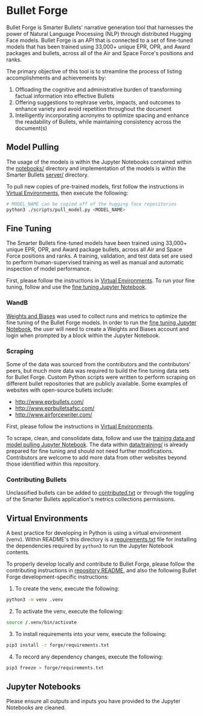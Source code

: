 # Bullet Forge

Bullet Forge is Smarter Bullets' narrative generation tool that harnesses the power of Natural Language Processing (NLP) through distributed Hugging Face models. Bullet Forge is an API that is connected to a set of fine-tuned models that has been trained using 33,000+ unique EPR, OPR, and Award packages and bullets, across all of the Air and Space Force's positions and ranks.

The primary objective of this tool is to streamline the process of listing accomplishments and achievements by:

1. Offloading the cognitive and administrative burden of transforming factual information into effective Bullets
2. Offering suggestions to rephrase verbs, impacts, and outcomes to enhance variety and avoid repetition throughout the document
3. Intelligently incorporating acronyms to optimize spacing and enhance the readability of Bullets, while maintaining consistency across the document(s)

## Model Pulling

The usage of the models is within the Jupyter Notebooks contained within the [notebooks/](./notebooks/) directory and implementation of the models is within the Smarter Bullets [server/](../server/) directory.

To pull new copies of pre-trained models, first follow the instructions in [Virtual Environments](#virtual-environments), then execute the following:

```bash
# MODEL_NAME can be copied off of the hugging face repositories
python3 ./scripts/pull_model.py <MODEL_NAME>
```

## Fine Tuning

The Smarter Bullets fine-tuned models have been trained using 33,000+ unique EPR, OPR, and Award package bullets, across all Air and Space Force positions and ranks. A training, validation, and test data set are used to perform human-supervised training as well as manual and automatic inspection of model performance.

First, please follow the instructions in [Virtual Environments](#virtual-environments). To run your fine tuning, follow and use the [fine tuning Jupyter Notebook](./notebooks/fine_tune_training.ipynb).

### WandB

[Weights and Biases](https://wandb.ai/) was used to collect runs and metrics to optimize the fine tuning of the Bullet Forge models. In order to run the [fine tuning Jupyter Notebook](./notebooks/fine_tune_training.ipynb), the user will need to create a Weights and Biases account and login when prompted by a block within the Jupyter Notebook.

### Scraping

Some of the data was sourced from the contributors and the contributors' peers, but much more data was required to build the fine tuning data sets for Bullet Forge. Custom Python scripts were written to perform scraping on different bullet repositories that are publicly available. Some examples of websites with open-source bullets include:

-   http://www.eprbullets.com/
-   http://www.eprbulletsafsc.com/
-   http://www.airforcewriter.com/

First, please follow the instructions in [Virtual Environments](#virtual-environments).

To scrape, clean, and consolidate data, follow and use the [training data and model pulling Jupyter Notebook](./notebooks/prepare_data_model.ipynb). The data within [data/training/](./data/training/) is already prepared for fine tuning and should not need further modifications. Contributors are welcome to add more data from other websites beyond those identified within this repository.

### Contributing Bullets

Unclassified bullets can be added to [contributed.txt](./data/raw/contributed.txt) or through the toggling of the Smarter Bullets application's metrics collections permissions.

## Virtual Environments

A best practice for developing in Python is using a virtual environment (venv). Within README's this directory is a [requirements.txt](./requirements.txt) file for installing the dependencies required by `python3` to run the Jupyter Notebook contents.

To properly develop locally and contribute to Bullet Forge, please follow the contributing instructions in [repository README](../README.md), and also the following Bullet Forge development-specific instructions:

1. To create the venv, execute the following:

```bash
python3 -m venv .venv
```

2. To activate the venv, execute the following:

```bash
source /.venv/bin/activate
```

3. To install requirements into your venv, execute the following:

```bash
pip3 install -r forge/requirements.txt
```

4. To record any dependency changes, execute the following:

```bash
pip3 freeze > forge/requirements.txt
```

## Jupyter Notebooks

Please ensure all outputs and inputs you have provided to the Jupyter Notebooks are cleaned.
